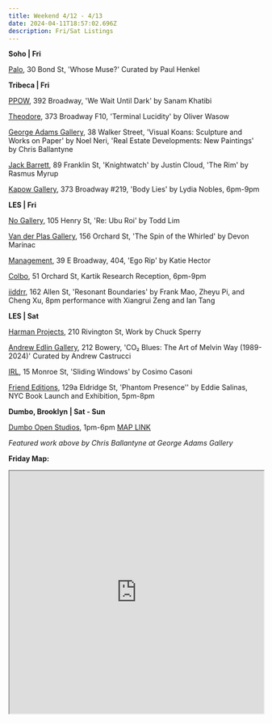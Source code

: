 ```yaml
---
title: Weekend 4/12 - 4/13
date: 2024-04-11T18:57:02.696Z
description: Fri/Sat Listings
---
```

**S﻿oho | Fri**

[P﻿alo](https://www.palogallery.com/exhibitions/36-whose-muse-curated-by-paul-henkel/works/), 30 Bond St, 'Whose Muse?' Curated by Paul Henkel

**T﻿ribeca | Fri**

[PPOW](https://www.ppowgallery.com/exhibitions), 392 Broadway, 'We Wait Until Dark' by Sanam Khatibi

[Theodore](https://www.theodoreart.com/future), 373 Broadway F10, 'Terminal Lucidity' by Oliver Wasow

[George Adams Gallery](https://www.georgeadamsgallery.com/exhibitions), 38 Walker Street, 'Visual Koans: Sculpture and Works on Paper' by Noel Neri, 'Real Estate Developments: New Paintings' by Chris Ballantyne

[Jack Barrett](https://www.jackbarrettgallery.com/exhibitions), 89 Franklin St, 'Knightwatch' by Justin Cloud, 'The Rim' by Rasmus Myrup

[Kapow Gallery](https://instagram.com/kapowgallery), 373 Broadway #219, 'Body Lies' by Lydia Nobles, 6pm-9pm

**L﻿ES | Fri**

[No Gallery](https://www.nononogallery.com/exhibitions/re-ubu-roi/), 105 Henry St, 'Re: Ubu Roi' by Todd Lim

[Van der Plas Gallery](https://www.vanderplasgallery.com/), 156 Orchard St, 'The Spin of the Whirled' by Devon Marinac

[Management](https://management.nyc/exhibitions/ego-rip/), 39 E Broadway, 404, 'Ego Rip' by Katie Hector

[C﻿olbo](https://www.instagram.com/colbo.nyc), 51 Orchard St, Kartik Research Reception, 6pm-9pm

[iiddrr](https://iidrr.com/), 162 Allen St, 'Resonant Boundaries' by Frank Mao, Zheyu Pi, and Cheng Xu, 8pm performance with Xiangrui Zeng and Ian Tang

**L﻿ES | Sat**

[Harman Projects](https://www.harmanprojects.com/exhibitions/68-chuck-sperry-solo-exhibition/), 210 Rivington St, Work by Chuck Sperry

[Andrew Edlin Gallery](https://www.edlingallery.com/exhibitions/co2-blues-the-art-of-melvin-way-1989-2024), 212 Bowery, 'CO₂ Blues: The Art of Melvin Way (1989-2024)' Curated by Andrew Castrucci

[I﻿RL](https://www.instagram.com/irl.nyc), 15 Monroe St, 'Sliding Windows' by Cosimo Casoni

[Friend Editions](https://www.instagram.com/friendeditions), 129a Eldridge St, 'Phantom Presence'' by Eddie Salinas, NYC Book Launch and Exhibition, 5pm-8pm

**D﻿umbo, Brooklyn | Sat - Sun** 

[D﻿umbo Open Studios](https://dumboopenstudios.com/), 1pm-6pm [MAP LINK](https://www.instagram.com/friendeditions) 

*F﻿eatured work above by Chris Ballantyne at George Adams Gallery*

**F﻿riday Map:**

<iframe src="https://www.google.com/maps/d/u/1/embed?mid=1pf2sf3FD3zRldMPUDmWJwlSt7HZUtvU&ehbc=2E312F" width="100%" height="480"></iframe>